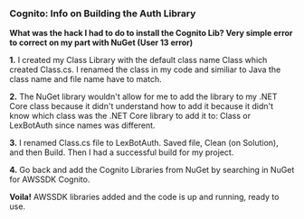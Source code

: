 ### Cognito: Info on Building the Auth Library

**What was the hack I had to do to install the Cognito Lib? 
Very simple error to correct on my part with NuGet (User 13 error)**

**1.** I created my Class Library with the default class name Class which created Class.cs. I renamed the class in my code and similiar to Java the class name and file name have to match.

**2.** The NuGet library wouldn't allow for me to add the library to my .NET Core class because it didn't understand how to add it because it didn't know which class was the .NET Core library to add it to: Class or LexBotAuth since names was different.

**3.** I renamed Class.cs file to LexBotAuth. Saved file, Clean (on Solution), and then Build. Then I had a successful build for my project. 

**4.** Go back and add the Cognito Libraries from NuGet by searching in NuGet for AWSSDK Cognito.

**Voila!** AWSSDK libraries added and the code is up and running, ready to use.